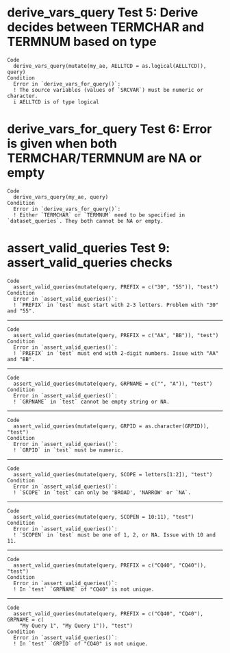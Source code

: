 # derive_vars_query Test 5: Derive decides between TERMCHAR and TERMNUM based on type

    Code
      derive_vars_query(mutate(my_ae, AELLTCD = as.logical(AELLTCD)), query)
    Condition
      Error in `derive_vars_for_query()`:
      ! The source variables (values of `SRCVAR`) must be numeric or character.
      i AELLTCD is of type logical

# derive_vars_for_query Test 6: Error is given when both TERMCHAR/TERMNUM are NA or empty

    Code
      derive_vars_query(my_ae, query)
    Condition
      Error in `derive_vars_for_query()`:
      ! Either `TERMCHAR` or `TERMNUM` need to be specified in `dataset_queries`. They both cannot be NA or empty.

# assert_valid_queries Test 9: assert_valid_queries checks

    Code
      assert_valid_queries(mutate(query, PREFIX = c("30", "55")), "test")
    Condition
      Error in `assert_valid_queries()`:
      ! `PREFIX` in `test` must start with 2-3 letters. Problem with "30" and "55".

---

    Code
      assert_valid_queries(mutate(query, PREFIX = c("AA", "BB")), "test")
    Condition
      Error in `assert_valid_queries()`:
      ! `PREFIX` in `test` must end with 2-digit numbers. Issue with "AA" and "BB".

---

    Code
      assert_valid_queries(mutate(query, GRPNAME = c("", "A")), "test")
    Condition
      Error in `assert_valid_queries()`:
      ! `GRPNAME` in `test` cannot be empty string or NA.

---

    Code
      assert_valid_queries(mutate(query, GRPID = as.character(GRPID)), "test")
    Condition
      Error in `assert_valid_queries()`:
      ! `GRPID` in `test` must be numeric.

---

    Code
      assert_valid_queries(mutate(query, SCOPE = letters[1:2]), "test")
    Condition
      Error in `assert_valid_queries()`:
      ! `SCOPE` in `test` can only be 'BROAD', 'NARROW' or `NA`.

---

    Code
      assert_valid_queries(mutate(query, SCOPEN = 10:11), "test")
    Condition
      Error in `assert_valid_queries()`:
      ! `SCOPEN` in `test` must be one of 1, 2, or NA. Issue with 10 and 11.

---

    Code
      assert_valid_queries(mutate(query, PREFIX = c("CQ40", "CQ40")), "test")
    Condition
      Error in `assert_valid_queries()`:
      ! In `test` `GRPNAME` of "CQ40" is not unique.

---

    Code
      assert_valid_queries(mutate(query, PREFIX = c("CQ40", "CQ40"), GRPNAME = c(
        "My Query 1", "My Query 1")), "test")
    Condition
      Error in `assert_valid_queries()`:
      ! In `test` `GRPID` of "CQ40" is not unique.


